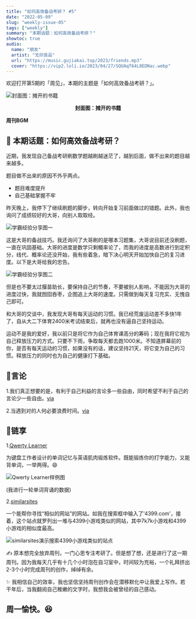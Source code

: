 ```yaml
---
title: "如何高效备战考研？ #5"
date: "2022-05-09"
slug: "weekly-issue-05"
tags: ["weekly"]
summary: "本期话题：如何高效备战考研？"
showtoc: true
audio:
  name: "朋友"
  artist: "无印良品"
  url: "https://music.gujiakai.top/2023/friends.mp3"
  cover: "https://vip2.loli.io/2023/04/27/SQUAqT64L8EDNac.webp"
---
```


欢迎打开第5期的「周见」，本期的主题是「如何高效备战考研？」。

![封面图：摊开的书籍](https://imgs.zhubai.love/b480f536aef7429ca0eebbb0420fb228.png)

<center><b>封面图：摊开的书籍</b></center>

**周刊BGM**

<div id="aplayer"></div>

## 📝 本期话题：如何高效备战考研？

近期，我发现自己备战考研刷数学题越刷越迷茫了，越到后面，做不出来的题目越来越多。

题目做不出来的原因不外乎两点。

- 题目难度提升
- 自己基础掌握不牢

昨天晚上，我停下了继续刷题的脚步，转向开始复习前面做过的错题。此外，我也询问了成绩较好的大哥，向别人取取经。

![学霸经验分享图一](https://imgs.zhubai.love/11a50b7097c34b69a6daeaec540e6a8b.png)

这是大哥的备战技巧。我还询问了大哥刷的是哪本习题集，大哥说目前还没刷题，一直在巩固基础。大哥的进度是数学只剩概率论了，而我的进度是高数进行到定积分，线代、概率论还没开始，我有些着急，暗下决心明天开始加快自己的复习进度。以下是大哥给我的忠告。

![学霸经验分享图二](https://imgs.zhubai.love/805425a746ce446e887ff2f79304c361.png)

但是也不要太过揠苗助长，要保持自己的节奏，不要被别人影响，不能因为大哥的进度过快，我就囫囵吞枣，企图追上大哥的速度。只需做到每天复习充实、无愧自己即可。

和大哥的交谈中，我发现大哥有每天运动的习惯。我已经荒废运动差不多快1年了，自从大二下体育2400米考试结束后，就再也没有逼自己坚持运动。

运动不是我的爱好，我以前只是将它作为自己体育课高分的筹码；现在我将它视为自己释放压力的方式。只要不下雨，争取每天都去跑1000米。不知道屏幕前的你，是否有每天运动的习惯，如果没有的话，建议坚持21天，将它变为自己的习惯。释放压力的同时也为自己的健康打下基础。

## 📜言论

1.我们真正想要的是，有利于自己利益的言论多一些自由，同时希望不利于自己的言论少一些自由。[via](https://www.bilibili.com/video/BV1mr4y1b7xM)

2.当遇到对的人何必要浪费时间。[via](https://www.bilibili.com/video/BV1Ku411v7GS)

## 🎇链享

1.[Qwerty Learner](https://qwerty.cooleryue.cn/)

为键盘工作者设计的单词记忆与英语肌肉锻炼软件。既能锻炼你的打字能力，又能背单词，一举两得。😄

![Qwerty Learner样例图](https://imgs.zhubai.love/1cf3d72508ca4ebc9104fcca720f71fa.png)

(我进行一轮单词背诵的数据)

2.[similarsites](https://www.similarsites.com/)

一个能帮你寻找“相似的网站”的网站。如我在搜索框中输入了'4399.com'，接着，这个站点就罗列出一堆与4399小游戏类似的网站，其中7k7k小游戏和4399小游戏的相似度最高。

![similarsites演示搜索4399小游戏类似的站点](https://imgs.zhubai.love/93b148eb07ff4562b43668b87fc7bda2.png)


✍️ 原本想完全放弃周刊，一门心思专注考研了。但是想了想，还是进行了这一期周刊。因为我每天几乎有十几个小时泡在自习室中，时间较为充裕，一个礼拜挤出2-3个小时完成周刊的创作，绰绰有余。

✨ 我相信自己的效率，我也坚信坚持周刊创作会在潜移默化中让我爱上写作。若干年后，当我翻阅自己稚嫩的文字时，我想我会被曾经的自己感动。

## 周一愉快。😆